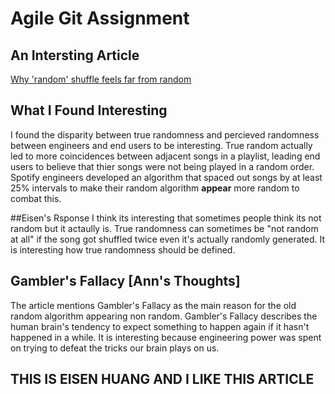 # Agile Git Assignment

## An Intersting Article

[Why 'random' shuffle feels far from random](https://www.independent.co.uk/life-style/gadgets-and-tech/news/why-random-shuffle-feels-far-from-random-10066621.html)

## What I Found Interesting

I found the disparity between true randomness and percieved randomness between engineers and end users to be interesting. True random actually led to more coincidences between adjacent songs in a playlist, leading end users to believe that thier songs were not being played in a random order. Spotify engineers developed an algorithm that spaced out songs by at least 25% intervals to make their random algorithm **appear** more random to combat this.

##Eisen's Rsponse
I think its interesting that sometimes people think its not random but it actaully is. True randomness can sometimes be "not random at all" if the song got shuffled twice even it's actually randomly generated. It is interesting how true randomness should be defined.

## Gambler's Fallacy [Ann's Thoughts]
The article mentions Gambler's Fallacy as the main reason for the old random algorithm appearing non random. Gambler's Fallacy describes the human brain's tendency to expect something to happen again if it hasn't happened in a while. It is interesting because engineering power was spent on trying to defeat the tricks our brain plays on us. 

## THIS IS EISEN HUANG AND I LIKE THIS ARTICLE 

